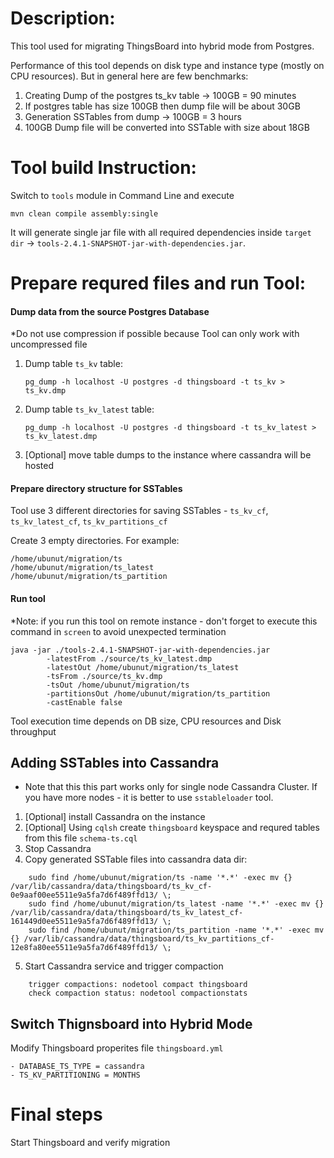 # Description:
This tool used for migrating ThingsBoard into hybrid mode from Postgres.
   
Performance of this tool depends on disk type and instance type (mostly on CPU resources).
But in general here are few benchmarks:
1. Creating Dump of the postgres ts_kv table -> 100GB = 90 minutes
2. If postgres table has size 100GB then dump file will be about 30GB 
3. Generation SSTables from dump -> 100GB = 3 hours
4. 100GB Dump file will be converted into SSTable with size about 18GB

# Tool build Instruction:
Switch to `tools` module in Command Line and execute 

    mvn clean compile assembly:single
    
It will generate single jar file with all required dependencies inside `target dir` -> `tools-2.4.1-SNAPSHOT-jar-with-dependencies.jar`.


# Prepare requred files and run Tool:

#### Dump data from the source Postgres Database
*Do not use compression if possible because Tool can only work with uncompressed file

1. Dump table `ts_kv` table:

    `pg_dump -h localhost -U postgres -d thingsboard -t ts_kv > ts_kv.dmp`

2. Dump table `ts_kv_latest` table:

    `pg_dump -h localhost -U postgres -d thingsboard -t ts_kv_latest > ts_kv_latest.dmp`

3. [Optional] move table dumps to the instance where cassandra will be hosted

#### Prepare directory structure for SSTables
Tool use 3 different directories for saving SSTables - `ts_kv_cf`, `ts_kv_latest_cf`, `ts_kv_partitions_cf`

Create 3 empty directories. For example:

    /home/ubunut/migration/ts
    /home/ubunut/migration/ts_latest
    /home/ubunut/migration/ts_partition
    
#### Run tool
*Note: if you run this tool on remote instance - don't forget to execute this command in `screen` to avoid unexpected termination

```
java -jar ./tools-2.4.1-SNAPSHOT-jar-with-dependencies.jar 
        -latestFrom ./source/ts_kv_latest.dmp
        -latestOut /home/ubunut/migration/ts_latest 
        -tsFrom ./source/ts_kv.dmp
        -tsOut /home/ubunut/migration/ts  
        -partitionsOut /home/ubunut/migration/ts_partition
        -castEnable false
```  

Tool execution time depends on DB size, CPU resources and Disk throughput

## Adding SSTables into Cassandra
* Note that this this part works only for single node Cassandra Cluster. If you have more nodes - it is better to use `sstableloader` tool.

1. [Optional] install Cassandra on the instance
2. [Optional] Using `cqlsh` create `thingsboard` keyspace and requred tables from this file `schema-ts.cql`
3. Stop Cassandra
4. Copy generated SSTable files into cassandra data dir:

```
    sudo find /home/ubunut/migration/ts -name '*.*' -exec mv {} /var/lib/cassandra/data/thingsboard/ts_kv_cf-0e9aaf00ee5511e9a5fa7d6f489ffd13/ \;
    sudo find /home/ubunut/migration/ts_latest -name '*.*' -exec mv {} /var/lib/cassandra/data/thingsboard/ts_kv_latest_cf-161449d0ee5511e9a5fa7d6f489ffd13/ \;
    sudo find /home/ubunut/migration/ts_partition -name '*.*' -exec mv {} /var/lib/cassandra/data/thingsboard/ts_kv_partitions_cf-12e8fa80ee5511e9a5fa7d6f489ffd13/ \;
```   
    
5. Start Cassandra service and trigger compaction

```
    trigger compactions: nodetool compact thingsboard
    check compaction status: nodetool compactionstats
```
    
## Switch Thignsboard into Hybrid Mode

Modify Thingsboard properites file `thingsboard.yml`

    - DATABASE_TS_TYPE = cassandra
    - TS_KV_PARTITIONING = MONTHS    
    
# Final steps
Start Thingsboard and verify migration